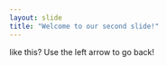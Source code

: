 ```yaml
---
layout: slide
title: "Welcome to our second slide!"
---
```

like this?
Use the left arrow to go back!

